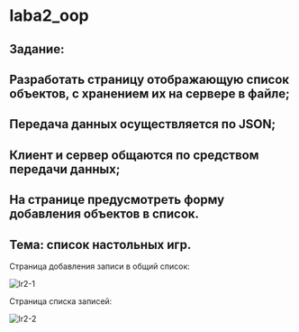 # laba2_oop
## Задание:
## Разработать страницу отображающую список объектов, с хранением их на сервере в файле;
## Передача данных осуществляется по JSON;
## Клиент и сервер общаются по средством передачи данных;
## На странице предусмотреть форму добавления объектов в список.
## Тема: список настольных игр.
Страница добавления записи в общий список: 



![lr2-1](https://github.com/VolInok/laba2_oop/assets/124702498/d5a4703d-13c9-4723-9100-099c006d2dc4)




Страница списка записей:



![lr2-2](https://github.com/VolInok/laba2_oop/assets/124702498/d87d7650-d9a4-4b96-9edc-2afabe9d7214)
